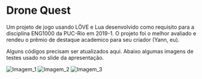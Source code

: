 # Drone Quest
Um projeto de jogo usando LÖVE e Lua desenvolvido como requisito para a disciplina ENG1000 da PUC-Rio em 2019-1. O projeto foi o melhor avaliado e rendeu o prêmio de destaque academico para seu criador (Yann, eu). 

Alguns códigos precisam ser atualizados aqui. Abaixo algumas imagens de testes usado no slide da apresentação.

![Imagem_1](https://raw.githubusercontent.com/yanndias/drone-quest/master/doc/imagem.jpeg)
![Imagem_2](https://raw.githubusercontent.com/yanndias/drone-quest/master/doc/imagem3.git)
![Imagem_3](https://raw.githubusercontent.com/yanndias/drone-quest/master/doc/imagem2.git)

